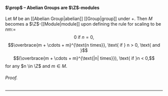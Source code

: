 #### $\prop$ – Abelian Groups are $\Z$-modules
Let $M$ be an [[Abelian Group|abelian]] [[Group|group]] under $+$. Then $M$ becomes a $\Z$-[[Module|module]] upon defining the rule for scaling to be $nm :=$ 
$$0 \textrm{ if } n=0,$$
$$\overbrace{m + \cdots + m}^{\text{n times}},  \text{ if } n > 0, \text{ and }$$
$$(\overbrace{m + \cdots + m}^{\text{|n| times}}), \text{ if }n < 0,$$
for any $n \in \Z$ and $m \in M$.

###### *Proof.* 
***